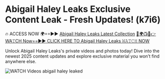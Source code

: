 # Abigail Haley Leaks Exclusive Content Leak - Fresh Updates! (k7i6)

🔥 ACCESS NOW 🌍==►► <a href="https://tinyurl.com/3fjeunct" rel="nofollow">Abigail Haley Leaks Latest Collection</a></h3>
[🔴🌍📺📱👉WA𝚃CH Now==►► CLICK HERE TO Abigail Haley Leaks 𝚆𝙰𝚃𝙲𝙷 NOW](https://tinyurl.com/3fjeunct)

Unlock Abigail Haley Leaks's private videos and photos today! Dive into the newest 2025 content updates and explore exclusive material you won’t find anywhere else.


<a href="https://tinyurl.com/3fjeunct" rel="nofollow" data-target="animated-image.originalLink"><img src="https://camo.githubusercontent.com/8a4f000d20f83aca3bf7ec5f350d767afa0574a8a352519fd8cfa583a6f93a33/68747470733a2f2f692e696d6775722e636f6d2f644a486b345a712e676966" alt="WATCH Videos" data-canonical-src="https://i.imgur.com/dJHk4Zq.gif" style="max-width: 100%; display: inline-block;" data-target="animated-image.originalImage"></a>
abigail haley leaked